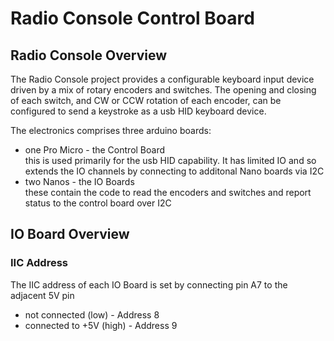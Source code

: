 # Radio Console Control Board

## Radio Console Overview
The Radio Console project provides a configurable keyboard input device driven by a mix of rotary encoders and switches. The opening and closing of each switch, and CW or CCW rotation of each encoder, can be configured to send a keystroke as a usb HID keyboard device.

The electronics comprises three arduino boards:

- one Pro Micro - the Control Board  
this is used primarily for the usb HID capability. It has limited IO and so extends the IO channels by connecting to additonal Nano boards via I2C
- two Nanos - the IO Boards  
these contain the code to read the encoders and switches and report status to the control board over I2C

## IO Board Overview

### IIC Address
The IIC address of each IO Board is set by connecting pin A7 to the adjacent 5V pin

- not connected (low) - Address 8
- connected to +5V (high) - Address 9

